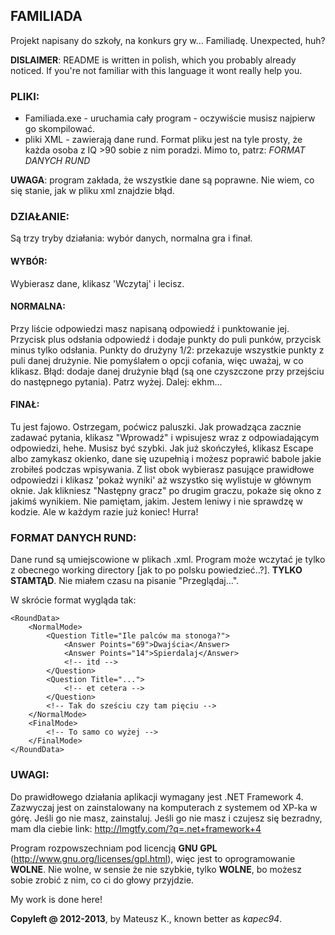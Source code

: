 FAMILIADA
---------

Projekt napisany do szkoły, na konkurs gry w... Familiadę. Unexpected, huh?

__DISLAIMER__: README is written in polish, which you probably already noticed. If you're not familiar with
this language it wont really help you.

### PLIKI:
 * Familiada.exe - uruchamia cały program - oczywiście musisz najpierw go skompilować.
 * pliki XML - zawierają dane rund. Format pliku jest na tyle prosty, że każda osoba z IQ >90 sobie z nim poradzi.
	 Mimo to, patrz: _FORMAT DANYCH RUND_

__UWAGA__: program zakłada, że wszystkie dane są poprawne. Nie wiem, co się stanie, jak w pliku xml znajdzie błąd.

### DZIAŁANIE:
  Są trzy tryby działania: wybór danych, normalna gra i finał.

#### WYBÓR:
  Wybierasz dane, klikasz 'Wczytaj' i lecisz.
	
#### NORMALNA:
  Przy liście odpowiedzi masz napisaną odpowiedź i punktowanie jej. Przycisk plus odsłania odpowiedź i dodaje
  punkty do puli punków, przycisk minus tylko odsłania.	
  Punkty do drużyny 1/2: przekazuje wszystkie punkty z puli danej drużynie. Nie pomyślałem o opcji cofania,
  więc uważaj, w co klikasz.
  Błąd: dodaje danej drużynie błąd (są one czyszczone przy przejściu do następnego pytania). Patrz wyżej.
  Dalej: ekhm...
  	
#### FINAŁ:
  Tu jest fajowo. Ostrzegam, poćwicz paluszki. Jak prowadząca zacznie zadawać pytania, klikasz "Wprowadź"
  i wpisujesz wraz z odpowiadającym odpowiedzi, hehe. Musisz być szybki. Jak już skończyłeś, klikasz
  Escape albo zamykasz okienko, dane się uzupełnią i możesz poprawić babole jakie zrobiłeś podczas wpisywania.
  Z list obok wybierasz pasujące prawidłowe odpowiedzi i klikasz 'pokaż wyniki' aż wszystko się wylistuje w 
  głównym oknie.
  Jak klikniesz "Następny gracz" po drugim graczu, pokaże się okno z jakimś wynikiem. Nie pamiętam, jakim.
  Jestem leniwy i nie sprawdzę w kodzie. Ale w każdym razie już koniec! Hurra!
		
### FORMAT DANYCH RUND:
  Dane rund są umiejscowione w plikach .xml. Program może wczytać je tylko z obecnego
  working directory [jak to po polsku powiedzieć..?]. **TYLKO STAMTĄD**. Nie miałem czasu na pisanie "Przeglądaj...".

  W skrócie format wygląda tak:

  	<RoundData>
  		<NormalMode>
  			<Question Title="Ile palców ma stonoga?">
  				<Answer Points="69">Dwajścia</Answer>
  				<Answer Points="14">Spierdalaj</Answer>
  				<!-- itd -->
  			</Question>
  			<Question Title="...">
  				<!-- et cetera -->
  			</Question>
  			<!-- Tak do sześciu czy tam pięciu -->
  		</NormalMode>
  		<FinalMode>
  			<!-- To samo co wyżej -->
  		</FinalMode>
  	</RoundData>
	
### UWAGI:
Do prawidłowego działania aplikacji wymagany jest .NET Framework 4. Zazwyczaj jest on zainstalowany na
komputerach z systemem od XP-ka w górę.
Jeśli go nie masz, zainstaluj.
Jeśli go nie masz i czujesz się bezradny, mam dla ciebie link: http://lmgtfy.com/?q=.net+framework+4

Program rozpowszechniam pod licencją **GNU GPL** (http://www.gnu.org/licenses/gpl.html), więc jest to 
oprogramowanie **WOLNE**. Nie wolne, w sensie że nie szybkie, tylko **WOLNE**, bo możesz sobie zrobić z nim, 
co ci do głowy przyjdzie.

My work is done here!

**Copyleft @ 2012-2013**, by Mateusz K., known better as *kapec94*.
